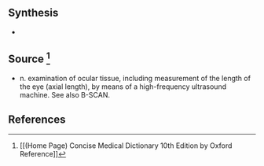 ## Synthesis
- 
## Source [^1]
- n. examination of ocular tissue, including measurement of the length of the eye (axial length), by means of a high-frequency ultrasound machine. See also B-SCAN.
## References

[^1]: [[(Home Page) Concise Medical Dictionary 10th Edition by Oxford Reference]]
